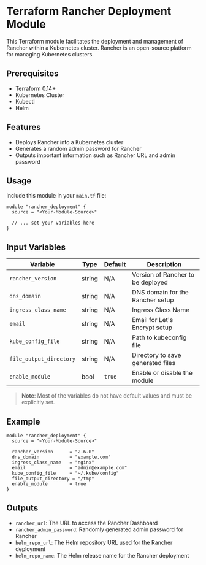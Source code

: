 
# Terraform Rancher Deployment Module

This Terraform module facilitates the deployment and management of Rancher within a Kubernetes cluster. Rancher is an open-source platform for managing Kubernetes clusters.

## Prerequisites

- Terraform 0.14+
- Kubernetes Cluster
- Kubectl
- Helm

## Features

- Deploys Rancher into a Kubernetes cluster
- Generates a random admin password for Rancher
- Outputs important information such as Rancher URL and admin password

## Usage

Include this module in your `main.tf` file:

```hcl
module "rancher_deployment" {
  source = "<Your-Module-Source>"

  // ... set your variables here
}
```

## Input Variables

| Variable              | Type    | Default | Description                          |
|-----------------------|---------|---------|--------------------------------------|
| `rancher_version`     | string  | N/A     | Version of Rancher to be deployed    |
| `dns_domain`          | string  | N/A     | DNS domain for the Rancher setup     |
| `ingress_class_name`  | string  | N/A     | Ingress Class Name                   |
| `email`               | string  | N/A     | Email for Let's Encrypt setup        |
| `kube_config_file`    | string  | N/A     | Path to kubeconfig file              |
| `file_output_directory` | string | N/A    | Directory to save generated files    |
| `enable_module`       | bool    | `true`  | Enable or disable the module         |

> **Note**: Most of the variables do not have default values and must be explicitly set.

## Example

```hcl
module "rancher_deployment" {
  source = "<Your-Module-Source>"
  
  rancher_version      = "2.6.0"
  dns_domain           = "example.com"
  ingress_class_name   = "nginx"
  email                = "admin@example.com"
  kube_config_file     = "~/.kube/config"
  file_output_directory = "/tmp"
  enable_module        = true
}
```

## Outputs

- `rancher_url`: The URL to access the Rancher Dashboard
- `rancher_admin_password`: Randomly generated admin password for Rancher
- `helm_repo_url`: The Helm repository URL used for the Rancher deployment
- `helm_repo_name`: The Helm release name for the Rancher deployment

